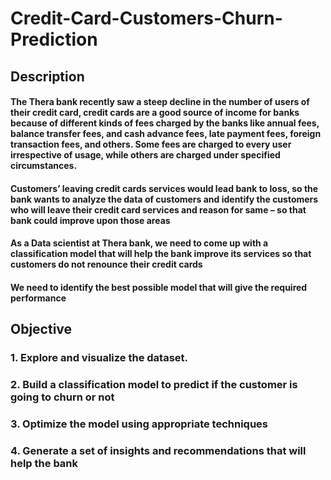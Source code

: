 # Credit-Card-Customers-Churn-Prediction
## Description
#### The Thera bank recently saw a steep decline in the number of users of their credit card, credit cards are a good source of income for banks because of different kinds of fees charged by the banks like annual fees, balance transfer fees, and cash advance fees, late payment fees, foreign transaction fees, and others. Some fees are charged to every user irrespective of usage, while others are charged under specified circumstances.

#### Customers’ leaving credit cards services would lead bank to loss, so the bank wants to analyze the data of customers and identify the customers who will leave their credit card services and reason for same – so that bank could improve upon those areas

#### As a Data scientist at Thera bank, we need to come up with a classification model that will help the bank improve its services so that customers do not renounce their credit cards

#### We need to identify the best possible model that will give the required performance


## Objective
### 1. Explore and visualize the dataset.
### 2. Build a classification model to predict if the customer is going to churn or not
### 3. Optimize the model using appropriate techniques
### 4. Generate a set of insights and recommendations that will help the bank
